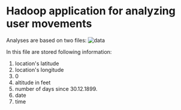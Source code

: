 # Hadoop application for analyzing user movements
Analyses are based on two files:
![data](https://user-images.githubusercontent.com/37186937/75810482-f4abef00-5d8a-11ea-93c0-b52569d31230.PNG)

In this file are stored following information:
1. location's latitude
2. location's longitude
3. 0
4. altitude in feet
5. number of days since 30.12.1899.
6. date
7. time


